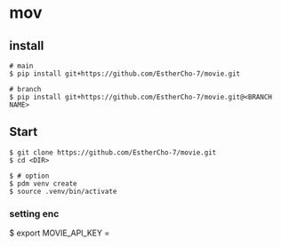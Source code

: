 # mov

## install
```
# main
$ pip install git+https://github.com/EstherCho-7/movie.git

# branch
$ pip install git+https://github.com/EstherCho-7/movie.git@<BRANCH NAME>
```

## Start
```
$ git clone https://github.com/EstherCho-7/movie.git
$ cd <DIR>

$ # option
$ pdm venv create
$ source .venv/bin/activate
```

### setting enc
$ export MOVIE_API_KEY = <key>
